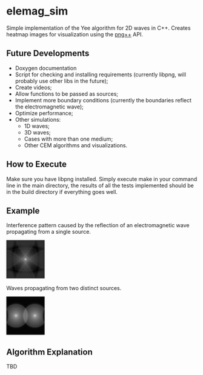 # elemag_sim
Simple implementation of the Yee algorithm for 2D waves in C++. Creates heatmap images for visualization using the [png++][png++] API.

## Future Developments

* Doxygen documentation
* Script for checking and installing requirements (currently libpng, will probably use other libs in the future);
* Create videos;
* Allow functions to be passed as sources;
* Implement more boundary conditions (currently the boundaries reflect the electromagnetic wave);
* Optimize performance;
* Other simulations:
  * 1D waves;
  * 3D waves;
  * Cases with more than one medium;
  * Other CEM algorithms and visualizations.

## How to Execute

Make sure you have libpng installed. Simply execute make in your command line in the main directory, the results of all the tests implemented should be in the build directory if everything goes well.

## Example
Interference pattern caused by the reflection of an electromagnetic wave propagating from a single source.

![EX_IMG1](https://github.com/paulo-inay/elemag_sim/blob/master/eximage.png)

Waves propagating from two distinct sources.

![EX_IMG2](https://github.com/paulo-inay/elemag_sim/blob/master/eximage2.png)

## Algorithm Explanation

TBD

[png++]: https://www.nongnu.org/pngpp/
